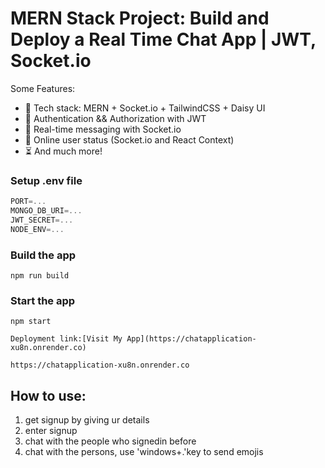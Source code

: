 # MERN Stack Project: Build and Deploy a Real Time Chat App | JWT, Socket.io



Some Features:

-   🌟 Tech stack: MERN + Socket.io + TailwindCSS + Daisy UI
-   🎃 Authentication && Authorization with JWT
-   👾 Real-time messaging with Socket.io
-   🚀 Online user status (Socket.io and React Context)
-   ⏳ And much more!

### Setup .env file

```js
PORT=...
MONGO_DB_URI=...
JWT_SECRET=...
NODE_ENV=...
```

### Build the app

```shell
npm run build
```

### Start the app

```shell
npm start
```

```
Deployment link:[Visit My App](https://chatapplication-xu8n.onrender.co)

https://chatapplication-xu8n.onrender.co
```

## How to use:
1. get signup by giving ur details
2. enter signup
3. chat with the people who signedin before
4. chat with the persons, use 'windows+.'key to send emojis
   



